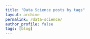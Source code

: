 ```yaml
---
title: "Data Science posts by tags"
layout: archive
permalink: /data-science/
author_profile: false
tags: [blog]
---
```



